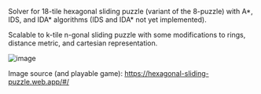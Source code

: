 Solver for 18-tile hexagonal sliding puzzle (variant of the 8-puzzle) with A*, IDS, and IDA* algorithms (IDS and IDA* not yet implemented).

Scalable to k-tile n-gonal sliding puzzle with some modifications to rings, distance metric, and cartesian representation.

![image](https://github.com/imbulana/hexagonal-sliding-puzzle/assets/58793447/a8466fcb-d81a-4fc1-93fd-4127176c2dc6)

Image source (and playable game): https://hexagonal-sliding-puzzle.web.app/#/
